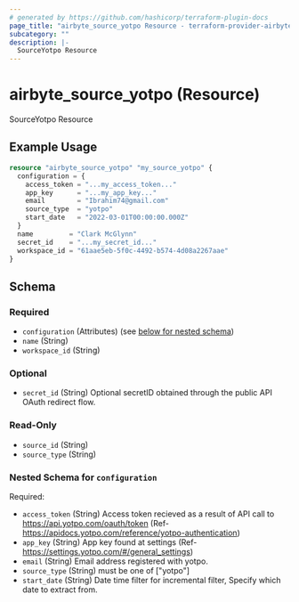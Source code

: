 ```yaml
---
# generated by https://github.com/hashicorp/terraform-plugin-docs
page_title: "airbyte_source_yotpo Resource - terraform-provider-airbyte"
subcategory: ""
description: |-
  SourceYotpo Resource
---
```


# airbyte_source_yotpo (Resource)

SourceYotpo Resource

## Example Usage

```terraform
resource "airbyte_source_yotpo" "my_source_yotpo" {
  configuration = {
    access_token = "...my_access_token..."
    app_key      = "...my_app_key..."
    email        = "Ibrahim74@gmail.com"
    source_type  = "yotpo"
    start_date   = "2022-03-01T00:00:00.000Z"
  }
  name         = "Clark McGlynn"
  secret_id    = "...my_secret_id..."
  workspace_id = "61aae5eb-5f0c-4492-b574-4d08a2267aae"
}
```

<!-- schema generated by tfplugindocs -->
## Schema

### Required

- `configuration` (Attributes) (see [below for nested schema](#nestedatt--configuration))
- `name` (String)
- `workspace_id` (String)

### Optional

- `secret_id` (String) Optional secretID obtained through the public API OAuth redirect flow.

### Read-Only

- `source_id` (String)
- `source_type` (String)

<a id="nestedatt--configuration"></a>
### Nested Schema for `configuration`

Required:

- `access_token` (String) Access token recieved as a result of API call to https://api.yotpo.com/oauth/token (Ref- https://apidocs.yotpo.com/reference/yotpo-authentication)
- `app_key` (String) App key found at settings (Ref- https://settings.yotpo.com/#/general_settings)
- `email` (String) Email address registered with yotpo.
- `source_type` (String) must be one of ["yotpo"]
- `start_date` (String) Date time filter for incremental filter, Specify which date to extract from.


